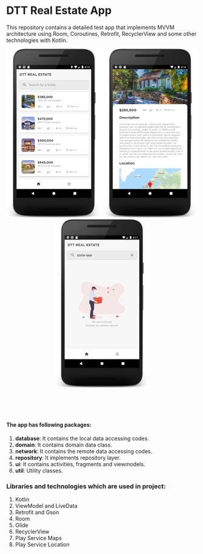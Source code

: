 # DTT Real Estate App

This repository contains a detailed test app that implements MVVM architecture using Room, Coroutines, Retrofit, RecyclerView and some other technologies with Kotlin.
<p align="center">
  <img src="https://github.com/abdullahsen/images/blob/main/dtt-screen1.png" width="250">
  <img src="https://github.com/abdullahsen/images/blob/main/dtt-screen2.png" width="250">
  <img src="https://github.com/abdullahsen/images/blob/main/dtt-screen3.png" width="250">
</p>
<br>
<br>
<br>

#### The app has following packages:
1. **database**: It contains the local data accessing codes.
2. **domain**: It contains domain data class.
3. **network**: It contains the remote data accessing codes.
4. **repository**: It implements repository layer.
5. **ui**: It contains activities, fragments and viewmodels.
6. **util**: Utility classes.


### Libraries and technologies which are used in project:
1. Kotlin
2. ViewModel and LiveData
3. Retrofit and Gson
4. Room
5. Glide
6. RecyclerView
7. Play Service Maps
8. Play Service Location
